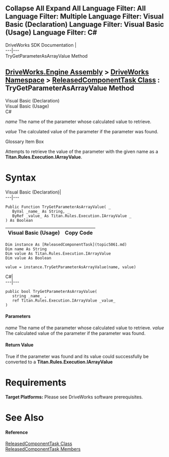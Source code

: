        

 Collapse All Expand All  Language Filter: All  Language Filter: Multiple  Language Filter: Visual Basic (Declaration) Language Filter: Visual Basic (Usage) Language Filter: C#  
---  
DriveWorks SDK Documentation  |   
---|---  
TryGetParameterAsArrayValue Method   
  
[DriveWorks.Engine Assembly](topic2156.md) > [DriveWorks Namespace](topic2159.md) > [ReleasedComponentTask Class](topic5061.md) : TryGetParameterAsArrayValue Method  
---  
  
Visual Basic (Declaration)    
Visual Basic (Usage)    
C# 

_name_
    The name of the parameter whose calculated value to retrieve.

_value_
    The calculated value of the parameter if the parameter was found.

Glossary Item Box

Attempts to retrieve the value of the parameter with the given name as a **Titan.Rules.Execution.IArrayValue**. 

# Syntax

Visual Basic (Declaration)|   
---|---  
      
    
    Public Function TryGetParameterAsArrayValue( _
       ByVal _name_ As String, _
       ByRef _value_ As Titan.Rules.Execution.IArrayValue _
    ) As Boolean  
  
Visual Basic (Usage)| Copy Code  
---|---  
      
    
    Dim instance As [ReleasedComponentTask](topic5061.md)
    Dim name As String
    Dim value As Titan.Rules.Execution.IArrayValue
    Dim value As Boolean
     
    value = instance.TryGetParameterAsArrayValue(name, value)  
  
C#|   
---|---  
      
    
    public bool TryGetParameterAsArrayValue( 
       string _name_ ,
       ref Titan.Rules.Execution.IArrayValue _value_
    )  
  
#### Parameters

 _name_
    The name of the parameter whose calculated value to retrieve.
_value_
    The calculated value of the parameter if the parameter was found.

#### Return Value

True if the parameter was found and its value could successfully be converted to a **Titan.Rules.Execution.IArrayValue**

# Requirements

**Target Platforms:** Please see DriveWorks software prerequisites.

# See Also

#### Reference

[ReleasedComponentTask Class](topic5061.md)   
[ReleasedComponentTask Members](topic5062.md)


